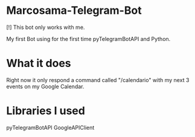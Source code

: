 # Marcosama-Telegram-Bot

[!] This bot only works with me.

My first Bot using for the first time pyTelegramBotAPI and Python.

# What it does

Right now it only respond a command called "/calendario" with my next 3 events on my Google Calendar.

# Libraries I used

pyTelegramBotAPI
GoogleAPIClient
